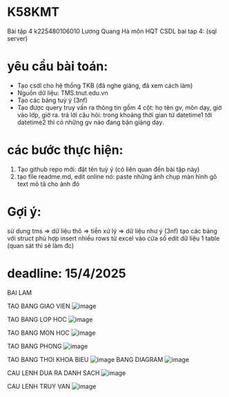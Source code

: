 # K58KMT
Bài tập 4 k225480106010  Lương Quang Hà môn HQT CSDL
bai tap 4: (sql server)
# yêu cầu bài toán:
 - Tạo csdl cho hệ thống TKB (đã nghe giảng, đã xem cách làm)
 - Nguồn dữ liệu: TMS.tnut.edu.vn
 - Tạo các bảng tuỳ ý (3nf)
 - Tạo được query truy vấn ra thông tin gồm 4 cột: họ tên gv, môn dạy, giờ vào lớp, giờ ra.
   trả lời câu hỏi: trong khoảng thời gian từ datetime1 tới datetime2 thì có những gv nào đang bận giảng dạy.

# các bước thực hiện:
1. Tạo github repo mới: đặt tên tuỳ ý (có liên quan đến bài tập này)
2. tạo file readme.md, edit online nó:
   paste những ảnh chụp màn hình
   gõ text mô tả cho ảnh đó

# Gợi ý:
  sử dung tms => dữ liệu thô => tiền xử lý => dữ liệu như ý (3nf)
  tạo các bảng với struct phù hợp
  insert nhiều rows từ excel vào cửa sổ edit dữ liệu 1 table (quan sát thì sẽ làm đc)
  

# deadline: 15/4/2025


BAI LAM 

TAO BANG GIAO VIEN
![image](https://github.com/user-attachments/assets/88e9df07-6a1e-4925-b635-a44c6bd33629)

TAO BANG LOP HOC
![image](https://github.com/user-attachments/assets/218df39a-fcfd-4544-bd2d-8d0b43737587)

TAO BANG MON HOC
![image](https://github.com/user-attachments/assets/ac6121ca-030b-4e18-901b-1b13faacb9ee)

TAO BANG PHONG
![image](https://github.com/user-attachments/assets/3ad65752-6a3a-4106-ba38-7fd09368bb44)

TAO BANG THOI KHOA BIEU
![image](https://github.com/user-attachments/assets/e403208f-d2b8-41f7-a2d5-8770290eaecf)
BANG DIAGRAM
![image](https://github.com/user-attachments/assets/3ef870ac-5b6c-4366-9511-12d61b8bdc50)

CAU LENH DUA RA DANH SACH 
![image](https://github.com/user-attachments/assets/b18a7e72-d72b-4486-88dc-4d382f2071f3)

CAU LENH TRUY VAN 
![image](https://github.com/user-attachments/assets/4efbe27a-37d3-498b-8bc2-39894c651dc0)





